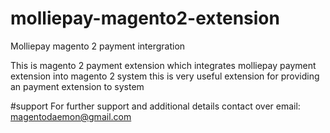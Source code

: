 # molliepay-magento2-extension
Molliepay magento 2 payment intergration


This is magento 2 payment extension which integrates molliepay payment extension into magento 2 system this is very useful extension for providing an payment extension to system 


#support 
For further support and additional details 
contact over email: magentodaemon@gmail.com


